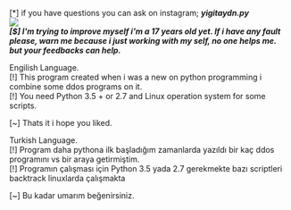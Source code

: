 [*] if you have questions you can ask on instagram; ***yigitaydn.py*** </br>
![](https://i.pinimg.com/originals/a0/1a/d8/a01ad85aeaab6530796b24fa79fdf9de.gif) </br>
***[$] I'm trying to improve myself i'm a 17 years old yet. If i have any fault please, warn me because i just working with my self, no one helps me. but your feedbacks can help.*** </br>

Engilish Language. </br>
[!] This program created when i was a new on python programming i combine some ddos programs on it. </br>
[!] You need Python 3.5 + or 2.7 and Linux operation system for some scripts. </br>

[~] Thats it i hope you liked.</br>

Turkish Language.</br>
[!] Program daha pythona ilk başladığım zamanlarda yazıldı bir kaç ddos programını vs bir araya getirmiştim.</br>
[!] Programın çalışması için Python 3.5 yada 2.7 gerekmekte bazı scriptleri backtrack linuxlarda çalışmakta </br>

[~] Bu kadar umarım beğenirsiniz.</br>

